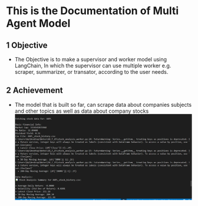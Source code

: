 # This is the Documentation of Multi Agent Model

## 1 Objective

- The Objective is to make a supervisor and worker model using LangChain, In which the supervisor can use multiple worker e.g. scraper, summarizer, or transator, according to the user needs.

## 2 Achievement
- The model that is built so far, can scrape data about companies subjects and other topics as well as data about company stocks
![alt text](https://github.com/Aman88600/Notes/blob/main/18_7_25/Images/Stocks_output.PNG?raw=true)

